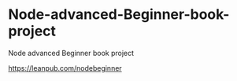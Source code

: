 # Node-advanced-Beginner-book-project
Node advanced Beginner book project

https://leanpub.com/nodebeginner
